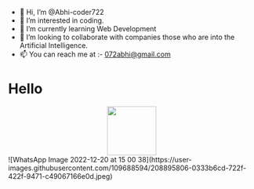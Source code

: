 - 👋 Hi, I’m @Abhi-coder722
- 👀 I’m interested in coding.
- 🌱 I’m currently learning Web Development
- 💞️ I’m looking to collaborate with companies those who are into the Artificial Intelligence.
- 📫 You can reach me at :- 072abhi@gmail.com

<h1>Hello</h1>
<div id="header" align="center">
  <img src="https://media.giphy.com/media/M9gbBd9nbDrOTu1Mqx/giphy.gif" width="100"/>
</div>![WhatsApp Image 2022-12-20 at 15 00 38](https://user-images.githubusercontent.com/109688594/208895806-0333b6cd-722f-422f-9471-c49067166e0d.jpeg)

